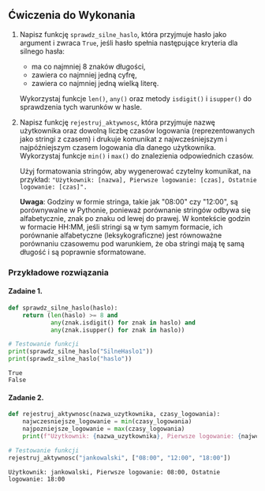 ## Ćwiczenia do Wykonania

1. Napisz funkcję `sprawdz_silne_haslo`, która przyjmuje hasło jako argument i zwraca `True`, jeśli hasło spełnia następujące kryteria dla silnego hasła:
    - ma co najmniej 8 znaków długości,
    - zawiera co najmniej jedną cyfrę,
    - zawiera co najmniej jedną wielką literę.

    Wykorzystaj funkcje `len()`, `any()` oraz metody `isdigit()` i `isupper()` do sprawdzenia tych warunków w hasle.

2. Napisz funkcję `rejestruj_aktywnosc`, która przyjmuje nazwę użytkownika oraz dowolną liczbę czasów logowania (reprezentowanych jako stringi z czasem) i drukuje komunikat z najwcześniejszym i najpóźniejszym czasem logowania dla danego użytkownika. Wykorzystaj funkcje `min()` i `max()` do znalezienia odpowiednich czasów.

    Użyj formatowania stringów, aby wygenerować czytelny komunikat, na przykład:
`"Użytkownik: [nazwa], Pierwsze logowanie: [czas], Ostatnie logowanie: [czas]".`

    **Uwaga**: Godziny w formie stringa, takie jak "08:00" czy "12:00", są porównywalne w Pythonie, ponieważ porównanie stringów odbywa się alfabetycznie, znak po znaku od lewej do prawej. W kontekście godzin w formacie HH:MM, jeśli stringi są w tym samym formacie, ich porównanie alfabetyczne (leksykograficzne) jest równoważne porównaniu czasowemu pod warunkiem, że oba stringi mają tę samą długość i są poprawnie sformatowane.
    
### Przykładowe rozwiązania

#### Zadaine 1.

```python
def sprawdz_silne_haslo(haslo):
    return (len(haslo) >= 8 and
            any(znak.isdigit() for znak in haslo) and
            any(znak.isupper() for znak in haslo))

# Testowanie funkcji
print(sprawdz_silne_haslo("SilneHaslo1")) 
print(sprawdz_silne_haslo("haslo"))       
```

```
True
False
```

#### Zadanie 2.

```python
def rejestruj_aktywnosc(nazwa_uzytkownika, czasy_logowania):
    najwczesniejsze_logowanie = min(czasy_logowania)
    najpozniejsze_logowanie = max(czasy_logowania)
    print(f"Użytkownik: {nazwa_uzytkownika}, Pierwsze logowanie: {najwczesniejsze_logowanie}, Ostatnie logowanie: {najpozniejsze_logowanie}")

# Testowanie funkcji
rejestruj_aktywnosc("jankowalski", ["08:00", "12:00", "18:00"])

```

```
Użytkownik: jankowalski, Pierwsze logowanie: 08:00, Ostatnie logowanie: 18:00
```
